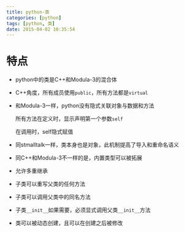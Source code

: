 ```yaml
---
title: python-类
categories: [python]
tags: [python, 类]
date: 2015-04-02 10:35:54
---
```


# 特点

-   python中的类是C++和Modula-3的混合体

-   C++角度，所有成员使用`public`，所有方法都是`virtual`

-   和Modula-3一样，python没有隐式关联对象与数据和方法

    所有方法在定义时，显示声明第一个参数`self`

    在调用时，self隐式赋值

-   同stmalltalk一样，类本身也是对象，此机制提高了导入和重命名语义

-   同C++和Modula-3不一样的是，内置类型可以被拓展

-   允许多重继承

-   子类可以重写父类的任何方法

-   子类可以调用父类中的同名方法

-   子类`__init__`如果需要，必须显式调用父类`__init__`方法

-   类可以被动态创建，且可以在创建之后被修改
